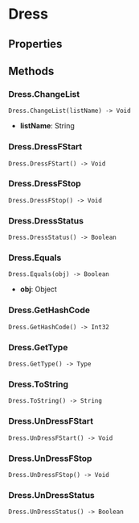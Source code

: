 # Dress    

## Properties  
 
## Methods  
### Dress.ChangeList
```
Dress.ChangeList(listName) -> Void
```
- **listName**: String
### Dress.DressFStart
```
Dress.DressFStart() -> Void
```
### Dress.DressFStop
```
Dress.DressFStop() -> Void
```
### Dress.DressStatus
```
Dress.DressStatus() -> Boolean
```
### Dress.Equals
```
Dress.Equals(obj) -> Boolean
```
- **obj**: Object
### Dress.GetHashCode
```
Dress.GetHashCode() -> Int32
```
### Dress.GetType
```
Dress.GetType() -> Type
```
### Dress.ToString
```
Dress.ToString() -> String
```
### Dress.UnDressFStart
```
Dress.UnDressFStart() -> Void
```
### Dress.UnDressFStop
```
Dress.UnDressFStop() -> Void
```
### Dress.UnDressStatus
```
Dress.UnDressStatus() -> Boolean
```